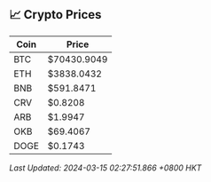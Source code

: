 ## 📈 Crypto Prices

| Coin | Price |
| ---- | ----- |
| BTC | $70430.9049 |
| ETH | $3838.0432 |
| BNB | $591.8471 |
| CRV | $0.8208 |
| ARB | $1.9947 |
| OKB | $69.4067 |
| DOGE | $0.1743 |

_Last Updated: 2024-03-15 02:27:51.866 +0800 HKT_
